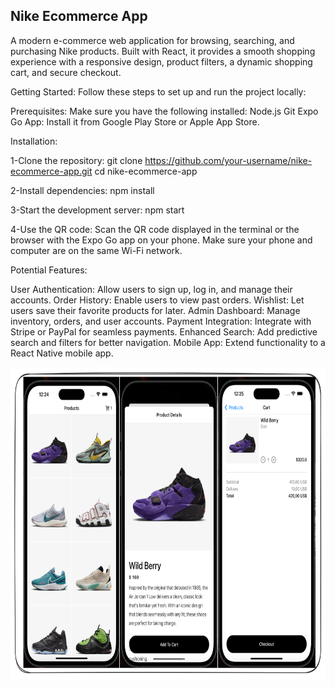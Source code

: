 ## Nike Ecommerce App
A modern e-commerce web application for browsing, searching, and purchasing Nike products. Built with React, it provides a smooth shopping experience with a responsive design, product filters, a dynamic shopping cart, and secure checkout.


Getting Started:
Follow these steps to set up and run the project locally:

Prerequisites:
Make sure you have the following installed:
Node.js
Git
Expo Go App: Install it from Google Play Store or Apple App Store.

Installation:

1-Clone the repository:
git clone https://github.com/your-username/nike-ecommerce-app.git
cd nike-ecommerce-app

2-Install dependencies:
npm install

3-Start the development server:
npm start

4-Use the QR code:
Scan the QR code displayed in the terminal or the browser with the Expo Go app on your phone.
Make sure your phone and computer are on the same Wi-Fi network.



Potential Features:

User Authentication: Allow users to sign up, log in, and manage their accounts.
Order History: Enable users to view past orders.
Wishlist: Let users save their favorite products for later.
Admin Dashboard: Manage inventory, orders, and user accounts.
Payment Integration: Integrate with Stripe or PayPal for seamless payments.
Enhanced Search: Add predictive search and filters for better navigation.
Mobile App: Extend functionality to a React Native mobile app.







<img src="./ss.png" height="500" width="700"/>

